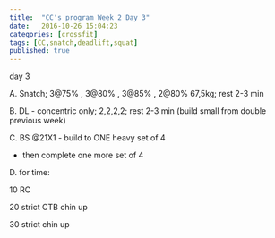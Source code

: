 ```yaml
---
title:  "CC's program Week 2 Day 3"
date:   2016-10-26 15:04:23
categories: [crossfit]
tags: [CC,snatch,deadlift,squat]
published: true
---
```

day 3

A. Snatch; 3@75% , 3@80% , 3@85% , 2@80% 67,5kg; rest 2-3 min

B. DL - concentric only; 2,2,2,2; rest 2-3 min (build small from double previous week)

C. BS @21X1 - build to ONE heavy set of 4  

- then complete one more set of 4

D. for time:

10 RC

20 strict CTB chin up

30 strict chin up
